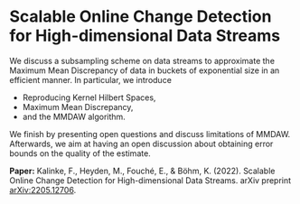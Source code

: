# Scalable Online Change Detection for High-dimensional Data Streams

We discuss a subsampling scheme on data streams to approximate the Maximum Mean Discrepancy of data in buckets of exponential size in an efficient manner. In particular, we introduce

- Reproducing Kernel Hilbert Spaces,
- Maximum Mean Discrepancy,
- and the MMDAW algorithm.

We finish by presenting open questions and discuss limitations of MMDAW. Afterwards, we aim at having an open discussion about obtaining error bounds on the quality of the estimate.

**Paper:**  Kalinke, F., Heyden, M., Fouché, E., & Böhm, K. (2022). Scalable Online Change Detection for High-dimensional Data Streams. arXiv preprint [arXiv:2205.12706](https://arxiv.org/abs/2205.12706).
